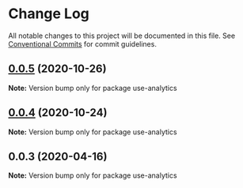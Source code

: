 # Change Log

All notable changes to this project will be documented in this file.
See [Conventional Commits](https://conventionalcommits.org) for commit guidelines.

## [0.0.5](https://github.com/DavidWells/analytics/compare/use-analytics@0.0.4...use-analytics@0.0.5) (2020-10-26)

**Note:** Version bump only for package use-analytics





## [0.0.4](https://github.com/DavidWells/analytics/compare/use-analytics@0.0.3...use-analytics@0.0.4) (2020-10-24)

**Note:** Version bump only for package use-analytics





## 0.0.3 (2020-04-16)

**Note:** Version bump only for package use-analytics

